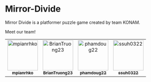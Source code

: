 # Mirror-Divide

Mirror Divide is a platformer puzzle game created by team KONAM.


Meet our team!

<table>
  <tr>
    <td align="center">
      <a href="https://github.com/mpianrhko">
        <img src="https://github.com/mpianrhko.png" width="100px;" alt="mpianrhko"/>
        <br />
        <sub><b>mpianrhko</b></sub>
      </a>
    </td>
    <td align="center">
      <a href="https://github.com/BrianTruong23">
        <img src="https://github.com/BrianTruong23.png" width="100px;" alt="BrianTruong23"/>
        <br />
        <sub><b>BrianTruong23</b></sub>
      </a>
    </td>
    <td align="center">
      <a href="https://github.com/phamdoug22">
        <img src="https://github.com/phamdoug22.png" width="100px;" alt="phamdoug22"/>
        <br />
        <sub><b>phamdoug22</b></sub>
      </a>
    </td>
    <td align="center">
      <a href="https://github.com/ssuh0322">
        <img src="https://github.com/ssuh0322.png" width="100px;" alt="ssuh0322"/>
        <br />
        <sub><b>ssuh0322</b></sub>
      </a>
    </td>
  </tr>
</table>
